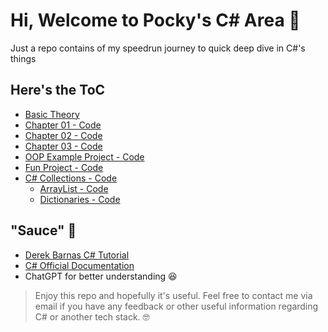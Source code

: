 # Hi, Welcome to Pocky's C# Area 🤺

Just a repo contains of my speedrun journey to quick deep dive in C#'s things

## Here's the ToC
* [Basic Theory](https://github.com/QuackPlayground/csharp/tree/main/theory/basic)
* [Chapter 01 - Code](https://github.com/QuackPlayground/csharp/tree/main/firstcsharp)
* [Chapter 02 - Code](https://github.com/QuackPlayground/csharp/tree/main/chapter2) 
* [Chapter 03 - Code](https://github.com/QuackPlayground/csharp/tree/main/chapter3)
* [OOP Example Project - Code](https://github.com/QuackPlayground/csharp/tree/main/OOPExample) 
* [Fun Project - Code](https://github.com/QuackPlayground/csharp/tree/main/funproj)
* [C# Collections - Code](https://github.com/QuackPlayground/csharp/tree/main/collections)
    * [ArrayList - Code](https://github.com/QuackPlayground/csharp/tree/main/collections/LearnArrayList)
    * [Dictionaries - Code](https://github.com/QuackPlayground/csharp/tree/main/collections/LearnDictionaries)



## "Sauce" 🥫
* [Derek Barnas C# Tutorial](https://youtu.be/M5ugY7fWydE?si=RItpFZkv9781-JTN)
* [C# Official Documentation](https://learn.microsoft.com/en-us/dotnet/csharp/)
* ChatGPT for better understanding 😆


> Enjoy this repo and hopefully it's useful. Feel free to contact me via email if you have any feedback or other useful information regarding C# or another tech stack. 🤓